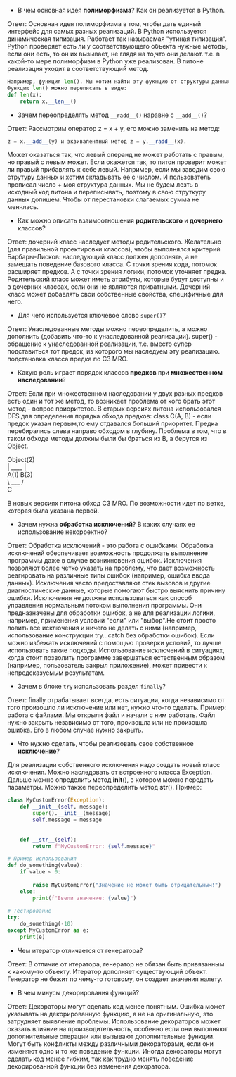 - В чем основная идея __полиморфизма__? Как он реализуется в Python.

Ответ: Основная идея полиморфизма в том, чтобы дать единый интерфейс для самых разных реализаций. В Python используется динамическая типизация. Работает так называемая "утиная типизация". Python проверяет есть ли у соответствующего объекта нужные методы, если они есть, то он их вызывает, не глядя на то,что они делают. т.е. в какой-то мере полиморфизм в Python уже реализован. В питоне реализация уходит в соответствующий метод.
```python
Например, функция len(). Мы хотим найти эту фукнцию от структуры данных, которую мы реализовали сами. Функция len() вызывает соответствующий ей внутренний метод a.__len__(). Поэтому эта функция будет работать с любым объектом, у которого есть такой метод.
Функцию len() можно переписать в виде:
def len(x):    
    return x.__len__() 

```


- Зачем переопределять метод `__radd__()` наравне с 
`__add__()`?

Ответ: 
Рассмотрим оператор z = x + y, его можно заменить на метод:
```python
z = x.__add__(y) и эквивалентный метод z = y.__radd__(x).
```
Может оказаться так, что левый операнд не может работать с правым, но правый с левым может. Если окажется так, то питон проверит может ли правый прибавлять к себе левый. Например, если мы заводим свою струтуру данных и хотим складывать ее с числом. И пользователь прописал число + моя структура данных. Мы не будем лезть в исходный код питона и переписывать, поэтому в свою струткуру данных допишем. Чтобы от перестановки слагаемых сумма не менялась.


- Как можно описать взаимоотношения 
__родительского__ и __дочернего__ классов?

Ответ: дочерний класс наследует методы родительского. Желательно (для правильной проектировки классов), чтобы выполнялся критерий Барбары-Лисков: наследующий класс должен дополнять, а не замещать поведение базового класса. 
С точки зрения кода, потомок расширяет предков. А с точки зрения логики, потомок уточняет предка. Родительский класс может иметь атрибуты, которые будут доступны и в дочерних классах, если они не являются приватными. Дочерний класс может добавлять свои собственные свойства, специфичные для него.




- Для чего используется ключевое 
слово `super()`?

Ответ: Унаследованные методы можно переопределить, а можно дополнить (добавить что-то к унаследованной реализации).
super() - обращение к унаследованной реализации, т.е. вместо супер подставиться тот предок, из которого мы наследуем эту реализацию. подстановка класса предка по C3 MRO.

- Какую роль играет порядок классов __предков__
при __множественном наследовании__?

Ответ: Если при множественном наследовании у двух разных предков есть один и тот же метод, то возникает проблема от кого брать этот метод - вопрос приоритетов. 
В старых версиях питона использовался DFS для определения порядка обхода предков:
class C(A, B) - если предок указан первым,то ему отдавался больший приоритет. Предка перебирались слева направо обходом в глубину. Проблема в том, что в таком обходе методы должны были бы браться из B, а берутся из Object.

Object(2) \
|     ____               |  \
A(1)  B(3)  \
  \ ___  /   \
     C    

В новых версиях питона обход C3 MRO. По возможности идет по ветке, которая была указана первой.

- Зачем нужна __обработка исключений__? В каких 
случаях ее использование некорректно?

Ответ: 
Обработка исключений - это работа с ошибками. Обработка исключений обеспечивает возможность продолжать выполнение программы даже в случае возникновения ошибок. Исключения позволяют более четко указать на проблему, что дает возможность реагировать на различные типы ошибок (например, ошибка ввода данных).
Исключения часто предоставляют стек вызовов и другие диагностические данные, которые помогают быстро выяснить причину ошибки. 
 Исключения не должны использоваться как способ управления нормальным потоком выполнения программы. Они предназначены для обработки ошибок, а не для реализации логики, например, применения условий "если" или "выбор".Не стоит просто ловить все исключения и ничего не делать с ними (например, использование конструкции try...catch без обработки ошибок). Если можно избежать исключений с помощью проверки условий, то лучше использовать такие подходы. Использование исключений в ситуациях, когда стоит позволить программе завершаться естественным образом (например, пользователь закрыл приложение), может привести к непредсказуемым результатам.
- Зачем в блоке `try` использовать раздел
`finally`?

Ответ: finally отрабатывает всегда, есть ситуации, когда независимо от того произошло ли исключение или нет, нужно что-то сделать. Пример: работа с файлами. Мы открыли файл и начали с ним работать. Файл нужно закрыть независимо от того, произошла или не произошла ошибка. Его в любом случае нужно закрыть.  

- Что нужно сделать, чтобы реализовать 
свое собственное __исключение__?

Для реализации собственного исключения надо создать новый класс исключения. Можно наследовать от встроенного класса Exception. Дальше можно определить метод __init__(), в котором можно передать параметры. Можно также переопределить метод __str__(). Пример:
```python
class MyCustomError(Exception):
    def __init__(self, message):
        super().__init__(message)  
        self.message = message  
    
   
    def __str__(self):
        return f"MyCustomError: {self.message}"

# Пример использования
def do_something(value):
    if value < 0:
        
        raise MyCustomError("Значение не может быть отрицательным!")
    else:
        print(f"Ввели значение: {value}")

# Тестирование
try:
    do_something(-10)
except MyCustomError as e:
    print(e)  


```
- Чем итератор отличается от генератора?
  
Ответ: В отличие от итератора, генератор не обязан быть привязанным к какому-то объекту. Итератор дополняет существующий объект. Генератор не бежит по чему-то готовому, он создает значения налету. 


- В чем минусы декорирования функций?
  
Ответ: Декораторы могут сделать код менее понятным. Ошибка может указывать на декорированную функцию, а не на оригинальную, это затрудняет выявление проблемы. Использование декораторов может оказать влияние на производительность, особенно если они выполняют дополнительные операции или вызывают дополнительные функции.
Могут быть конфликты между различными декораторами, если они изменяют одно и то же поведение функции. Иногда декораторы могут сделать код менее гибким, так как трудно менять поведение декорированной функции без изменения декоратора.
